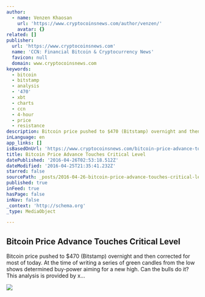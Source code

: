 ```yaml
---
author:
  - name: Venzen Khaosan
    url: 'https://www.cryptocoinsnews.com/author/venzen/'
    avatar: {}
related: []
publisher:
  url: 'https://www.cryptocoinsnews.com'
  name: 'CCN: Financial Bitcoin & Cryptocurrency News'
  favicon: null
  domain: www.cryptocoinsnews.com
keywords:
  - bitcoin
  - bitstamp
  - analysis
  - '470'
  - xbt
  - charts
  - ccn
  - 4-hour
  - price
  - resistance
description: Bitcoin price pushed to $470 (Bitstamp) overnight and then corrected for most of today. At the time of writing a series of green candles from the low shows determined buy-power aiming for a new high. Can the bulls do it? This analysis is provided by x...
inLanguage: en
app_links: []
isBasedOnUrl: 'https://www.cryptocoinsnews.com/bitcoin-price-advance-touches-critical-level/'
title: Bitcoin Price Advance Touches Critical Level
datePublished: '2016-04-26T02:53:18.512Z'
dateModified: '2016-04-25T21:35:41.232Z'
starred: false
sourcePath: _posts/2016-04-26-bitcoin-price-advance-touches-critical-level.md
published: true
inFeed: true
hasPage: false
inNav: false
_context: 'http://schema.org'
_type: MediaObject

---
```

<article style=""><h1>Bitcoin Price Advance Touches Critical Level</h1><p>Bitcoin price pushed to $470 (Bitstamp) overnight and then corrected for most of today. At the time of writing a series of green candles from the low shows determined buy-power aiming for a new high. Can the bulls do it? This analysis is provided by x...</p><img src="https://www.cryptocoinsnews.com/wp-content/uploads/2016/04/Selection_20160425_001.png" /></article>